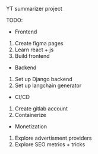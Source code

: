 YT summarizer project

TODO:

* Frontend
 1) Create figma pages
 2) Learn react + js
 3) Build frontend
* Backend
 1) Set up Django backend
 2) Set up langchain generator
* CI/CD
 1) Create gitlab account
 2) Containerize
* Monetization
 1) Explore advertisment providers
 2) Explore SEO metrics + tricks
